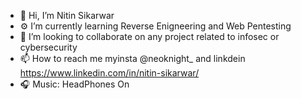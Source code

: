 - 👋 Hi, I’m Nitin Sikarwar 
- ⚙️ I’m currently learning Reverse Enigneering and Web Pentesting
- 🔗 I’m looking to collaborate on any project related to infosec or cybersecurity                                              
- 📫 How to reach me myinsta @neoknight_ and linkdein https://www.linkedin.com/in/nitin-sikarwar/
- 🎧 Music: HeadPhones On

<!---
hoaxter/hoaxter is a ✨ special ✨ repository because its `README.md` (this file) appears on your GitHub profile.
You can click the Preview link to take a look at your changes.
--->
